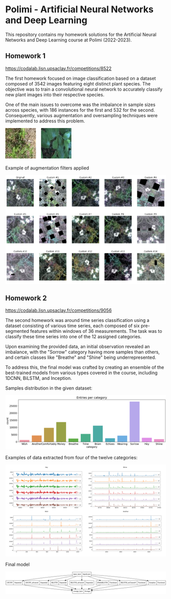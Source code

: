 # Polimi - Artificial Neural Networks and Deep Learning

This repository contains my homework solutions for the Artificial Neural Networks and Deep Learning course at Polimi (2022-2023).

## Homework 1

https://codalab.lisn.upsaclay.fr/competitions/8522

The first homework focused on image classification based on a dataset composed of 3542 images featuring eight distinct plant species.
The objective was to train a convolutional neural network to accurately classify new plant images into their respective species.

One of the main issues to overcome was the imbalance in sample sizes across species, with 186 instances for the first and 532 for the second. 
Consequently, various augmentation and oversampling techniques were implemented to address this problem.

![](./homework1/samples.png)

Example of augmentation filters applied

![](./homework1/augmentation.png)

## Homework 2

https://codalab.lisn.upsaclay.fr/competitions/9056

The second homework was around time series classification using a dataset consisting of various time series, each composed of six pre-segmented features within windows of 36 measurements. 
The task was to classify these time series into one of the 12 assigned categories.

Upon examining the provided data, an initial observation revealed an imbalance, with the "Sorrow" category having more samples than others, and certain classes like "Breathe" and "Shine" being underrepresented.

To address this, the final model was crafted by creating an ensemble of the best-trained models from various types covered in the course, including 1DCNN, BiLSTM, and Inception.

Samples distribution in the given dataset:

![](./homework2/dataset_distribution.png)

Examples of data extracted from four of the twelve categories:

![](./homework2/dataset_example.png)

Final model

![](./homework2/model.png)
